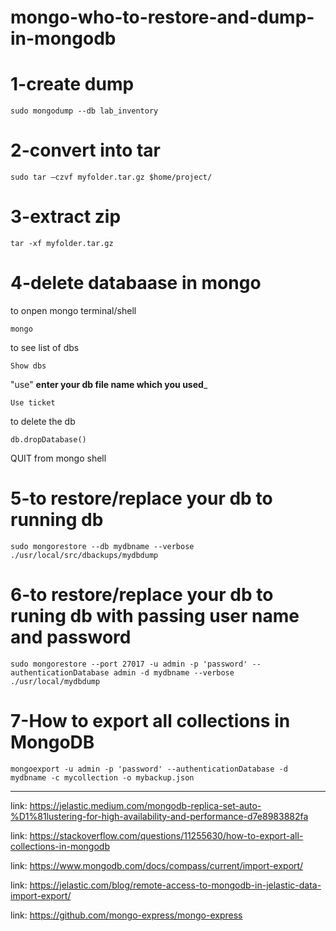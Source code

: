 # mongo-who-to-restore-and-dump-in-mongodb

# 1-**create dump**
```
sudo mongodump --db lab_inventory
```
# 2-**convert into  tar**
```
sudo tar –czvf myfolder.tar.gz $home/project/
```
# 3-**extract zip**
```
tar -xf myfolder.tar.gz
```
# 4-**delete databaase in mongo**
to onpen mongo terminal/shell
```
mongo
```
to see list of dbs
```
Show dbs
```
"use" __enter your db file name which you used___
```
Use ticket
```
to delete the db
```
db.dropDatabase()
```
QUIT from mongo shell

# 5-**to restore/replace your db to running db**
```
sudo mongorestore --db mydbname --verbose ./usr/local/src/dbackups/mydbdump
```
# 6-**to restore/replace your db to runing db with passing user name and password**
```
sudo mongorestore --port 27017 -u admin -p 'password' --authenticationDatabase admin -d mydbname --verbose ./usr/local/mydbdump
```
# 7-**How to export all collections in MongoDB**
```
mongoexport -u admin -p 'password' --authenticationDatabase -d mydbname -c mycollection -o mybackup.json
```


_________________________________________________________________________________________
link: https://jelastic.medium.com/mongodb-replica-set-auto-%D1%81lustering-for-high-availability-and-performance-d7e8983882fa

link: https://stackoverflow.com/questions/11255630/how-to-export-all-collections-in-mongodb

link: https://www.mongodb.com/docs/compass/current/import-export/

link: https://jelastic.com/blog/remote-access-to-mongodb-in-jelastic-data-import-export/

link: https://github.com/mongo-express/mongo-express


